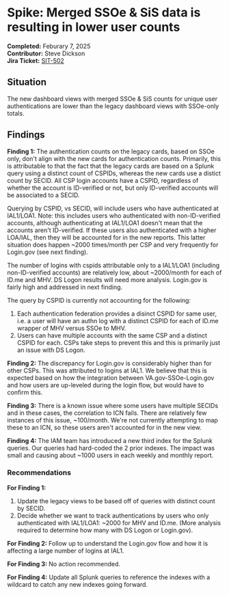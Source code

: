 # Spike: Merged SSOe & SiS data is resulting in lower user counts
**Completed:** Feburary 7, 2025  
**Contributor:** Steve Dickson  
**Jira Ticket:** [SIT-502](https://jira.devops.va.gov/browse/SIT-502)

## Situation
The new dashboard views with merged SSOe & SiS counts for unique user authentications are lower than the legacy dashboard views with SSOe-only totals.

## Findings

**Finding 1:** The authentication counts on the legacy cards, based on SSOe only, don't align with the new cards for authentication counts. Primarily, this is attributable to that the fact that the legacy cards are based on a Splunk query using a distinct count of CSPIDs, whereas the new cards use a distict count by SECID. All CSP login accounts have a CSPID, regardless of whether the account is ID-verified or not, but only ID-verified accounts will be associated to a SECID. 

Querying by CSPID, vs SECID, will include users who have authenticated at IAL1/LOA1. Note: this includes users who authenticated with non-ID-verified accounts, although authenticating at IAL1/LOA1 doesn't mean that the accounts aren't ID-verified. If these users also authenticated with a higher LOA/IAL, then they will be accounted for in the new reports. This latter situation does happen ~2000 times/month per CSP and very frequently for Login.gov (see next finding).  

The number of logins with cspids attributable only to a IAL1/LOA1 (including non-ID-verified accounts) are relatively low, about ~2000/month for each of ID.me and MHV.  DS Logon results will need more analysis. Login.gov is fairly high and addressed in next finding.

The query by CSPID is currently not accounting for the following: 
1. Each authentication federation provides a disinct CSPID for same user, i.e. a user will have an authn log with a distinct CSPID for each of ID.me wrapper of MHV versus SSOe to MHV.
2. Users can have multiple accounts with the same CSP and a distinct CSPID for each. CSPs take steps to prevent this and this is primarily just an issue with DS Logon.

**Finding 2:** The discrepancy for Login.gov is considerably higher than for other CSPs. This was attributed to logins at IAL1.  We believe that this is expected based on how the integration between VA.gov-SSOe-Login.gov and how users are up-leveled during the login flow, but would have to confirm this.

**Finding 3:** There is a known issue where some users have multiple SECIDs and in these cases, the correlation to ICN fails. There are relatively few instances of this issue, ~100/month.  We're not currently attempting to map these to an ICN, so these users aren't accounted for in the new view.

**Finding 4:** The IAM team has introduced a new third index for the Splunk queries.  Our queries had hard-coded the 2 prior indexes.  The impact was small and causing about ~1000 users in each weekly and monthly report.

### **Recommendations**  

**For Finding 1:**
1. Update the legacy views to be based off of queries with distinct count by SECID.
2. Decide whether we want to track authentications by users who only authenticated with IAL1/LOA1: ~2000 for MHV and ID.me. (More analysis required to determine how many with DS Logon or Login.gov).

**For Finding 2:** Follow up to understand the Login.gov flow and how it is affecting a large number of logins at IAL1.

**For Finding 3:** No action recommended.

**For Finding 4:** Update all Splunk queries to reference the indexes with a wildcard to catch any new indexes going forward.

